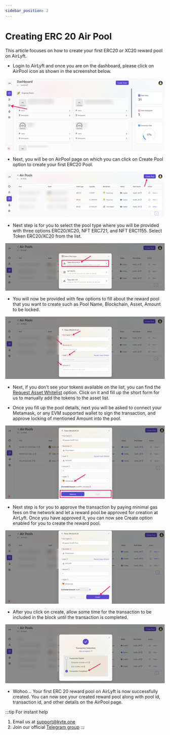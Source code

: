 ```yaml
---
sidebar_position: 2
---
```


# Creating ERC 20 Air Pool

This article focuses on how to create your first ERC20 or XC20 reward pool on AirLyft.

- Login to AirLyft and once you are on the dashboard, please click on AirPool icon as shown in the screenshot below.

![AirPool Dashboard](../../../images/createErc20pool.png)

- Next, you will be on AirPool page on which you can click on Create Pool option to create your first ERC20 Pool.

![create pool](../../../images/createpool.png)

- Next step is for you to select the pool type where you will be provided with three options ERC20/XC20, NFT ERC721, and NFT ERC1155. Select Token ERC20/XC20 from the list. 

![ERC 20 Pool select](../../../images/erc20poolselect.png)

- You will now be provided with few options to fill about the reward pool that you want to create such as Pool Name, Blockchain, Asset, Amount to be locked.

![Pool Details ERC20](../../../images/pooldetailserc20.png)

- Next, if you don't see your tokens available on the list, you can find the [Request Asset Whitelist](https://docs.google.com/forms/d/e/1FAIpQLSdmdE3BmNwWQ1kZbKZqFzzRoBX38ltecXiSjuS5VEthwH28Yw/viewform) option. Click on it and fill up the short form for us to manually add the tokens to the asset list. 

- Once you fill up the pool details, next you will be asked to connect your Metamask, or any EVM supported wallet to sign the transaction, and approve locking of mentioned Amount into the pool. 

![Wrapped GLMR Pool](../../../images/wglmrpool.png)

- Next step is for you to approve the transaction by paying minimal gas fees on the network and let a reward pool be approved for creation at AirLyft. Once you have approved it, you can now see Create option enabled for you to create the reward pool.

![Wrapped GLMR Create](../../../images/wglmrcreate.png)

- After you click on create, allow some time for the transaction to be included in the block until the transaction is completed.

![Pool Created](../../../images/wglmrpoolcreated.png)

- Wohoo... Your first ERC 20 reward pool on AirLyft is now successfully created. You can now see your created reward pool along with pool id, transaction id, and other details on the AirPool page.


:::tip For instant help
1. Email us at support@kyte.one
2. Join our official [Telegram group](https://t.me/kyteone)
::: 
